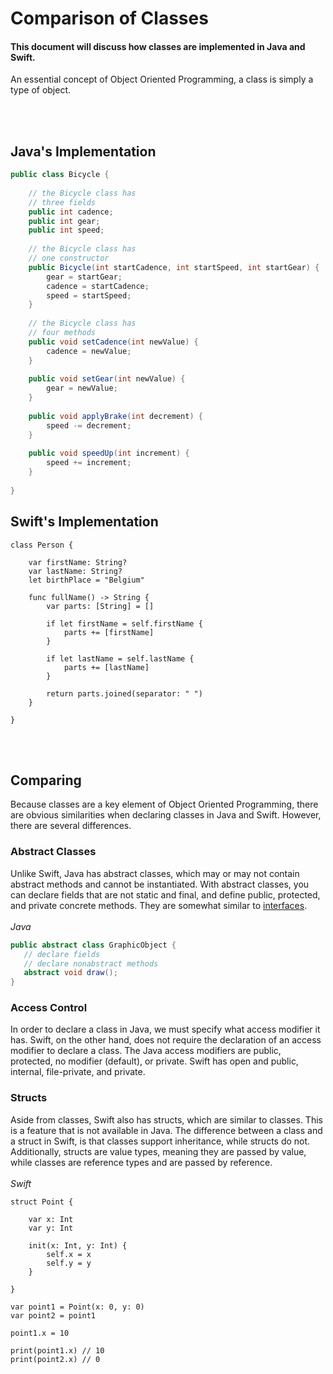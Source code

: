 # Comparison of Classes
#### This document will discuss how classes are implemented in Java and Swift.

An essential concept of Object Oriented Programming, a class is simply a type of object.

<br></br>
## Java's Implementation
```java
public class Bicycle {
        
    // the Bicycle class has
    // three fields
    public int cadence;
    public int gear;
    public int speed;
        
    // the Bicycle class has
    // one constructor
    public Bicycle(int startCadence, int startSpeed, int startGear) {
        gear = startGear;
        cadence = startCadence;
        speed = startSpeed;
    }
        
    // the Bicycle class has
    // four methods
    public void setCadence(int newValue) {
        cadence = newValue;
    }
        
    public void setGear(int newValue) {
        gear = newValue;
    }
        
    public void applyBrake(int decrement) {
        speed -= decrement;
    }
        
    public void speedUp(int increment) {
        speed += increment;
    }
        
}
```


## Swift's Implementation
```
class Person {
 
    var firstName: String?
    var lastName: String?
    let birthPlace = "Belgium"
 
    func fullName() -> String {
        var parts: [String] = []
 
        if let firstName = self.firstName {
            parts += [firstName]
        }
 
        if let lastName = self.lastName {
            parts += [lastName]
        }
 
        return parts.joined(separator: " ")
    }
 
}
```

<br></br>

## Comparing
Because classes are a key element of Object Oriented Programming, there are obvious similarities when declaring classes in Java and Swift. However, there are several differences.

### Abstract Classes
Unlike Swift, Java has abstract classes, which may or may not contain abstract methods and cannot be instantiated. With abstract classes, you can declare fields that are not static and final, and define public, protected, and private concrete methods. They are somewhat similar to [interfaces](https://github.com/mromerom/CS4330-FinalProject/edit/master/Topics/Interfacing/templateMDFile.md).
<br></br>
*Java*
```java
public abstract class GraphicObject {
   // declare fields
   // declare nonabstract methods
   abstract void draw();
}
```

### Access Control
In order to declare a class in Java, we must specify what access modifier it has. Swift, on the other hand, does not require the declaration of an access modifier to declare a class. The Java access modifiers are public, protected, no modifier (default), or private. Swift has open and public, internal, file-private, and private.

### Structs
Aside from classes, Swift also has structs, which are similar to classes. This is a feature that is not available in Java. The difference between a class and a struct in Swift, is that classes support inheritance, while structs do not. Additionally, structs are value types, meaning they are passed by value, while classes are reference types and are passed by reference.
<br></br>
*Swift*
```
struct Point {
 
    var x: Int
    var y: Int
 
    init(x: Int, y: Int) {
        self.x = x
        self.y = y
    }
 
}
 
var point1 = Point(x: 0, y: 0)
var point2 = point1
 
point1.x = 10
 
print(point1.x) // 10
print(point2.x) // 0
```
